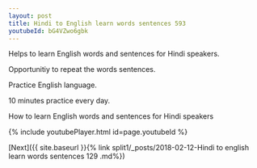 ```yaml
---
layout: post
title: Hindi to English learn words sentences 593 
youtubeId: bG4VZwo6gbk
---
```

 
 
Helps to learn English words and sentences for Hindi speakers.

Opportunitiy to repeat the words sentences. 

Practice English language. 
 
10 minutes practice every day. 
 
How to learn English words and sentences for Hindi speakers 
 
{% include youtubePlayer.html id=page.youtubeId %}
 
 
[Next]({{ site.baseurl }}{% link  split1/_posts/2018-02-12-Hindi to english learn words sentences 129 .md%})
 

